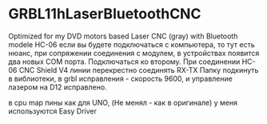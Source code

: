 # GRBL11hLaserBluetoothCNC
Optimized for my DVD motors based Laser CNC (gray) with Bluetooth modele HC-06
если вы будете подключаться с компьютера, то тут есть нюанс, при сопряжении соединения с модулем, в устройствах появится два новых COM порта.
Подключаться ко второму.
При соединении HC-06  CNC Shield V4 линии перекрестно соединять RX-TX
Папку подкинуть в виблиотеки, в grbl  исправления - скорость 9600, и  управление лазером на D12 исправлено.

в cpu map пины как для UNO, (Не менял - как в оригинале) у меня используются Easy Driver
